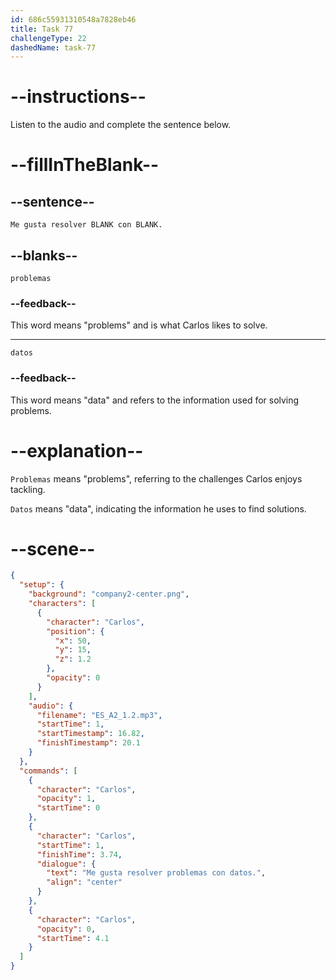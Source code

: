 ```yaml
---
id: 686c55931310548a7828eb46
title: Task 77
challengeType: 22
dashedName: task-77
---
```


<!-- (Audio) Carlos: Me gusta resolver problemas con datos. -->

# --instructions--

Listen to the audio and complete the sentence below.

# --fillInTheBlank--

## --sentence--

`Me gusta resolver BLANK con BLANK.`

## --blanks--

`problemas`

### --feedback--

This word means "problems" and is what Carlos likes to solve.

---

`datos`

### --feedback--

This word means "data" and refers to the information used for solving problems.

# --explanation--

`Problemas` means "problems", referring to the challenges Carlos enjoys tackling. 

`Datos` means "data", indicating the information he uses to find solutions.

# --scene--

```json
{
  "setup": {
    "background": "company2-center.png",
    "characters": [
      {
        "character": "Carlos",
        "position": {
          "x": 50,
          "y": 15,
          "z": 1.2
        },
        "opacity": 0
      }
    ],
    "audio": {
      "filename": "ES_A2_1.2.mp3",
      "startTime": 1,
      "startTimestamp": 16.82,
      "finishTimestamp": 20.1
    }
  },
  "commands": [
    {
      "character": "Carlos",
      "opacity": 1,
      "startTime": 0
    },
    {
      "character": "Carlos",
      "startTime": 1,
      "finishTime": 3.74,
      "dialogue": {
        "text": "Me gusta resolver problemas con datos.",
        "align": "center"
      }
    },
    {
      "character": "Carlos",
      "opacity": 0,
      "startTime": 4.1
    }
  ]
}
```

